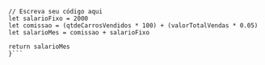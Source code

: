 ```function calculaSalario(qtdeCarrosVendidos, valorTotalVendas) {
// Escreva seu código aqui
let salarioFixo = 2000
let comissao = (qtdeCarrosVendidos * 100) + (valorTotalVendas * 0.05)
let salarioMes = comissao + salarioFixo

return salarioMes 
}``` 

